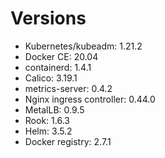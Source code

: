 # Versions

* Kubernetes/kubeadm: 1.21.2
* Docker CE: 20.04
* containerd: 1.4.1
* Calico: 3.19.1
* metrics-server: 0.4.2 
* Nginx ingress controller: 0.44.0
* MetalLB: 0.9.5
* Rook: 1.6.3
* Helm: 3.5.2
* Docker registry: 2.7.1

